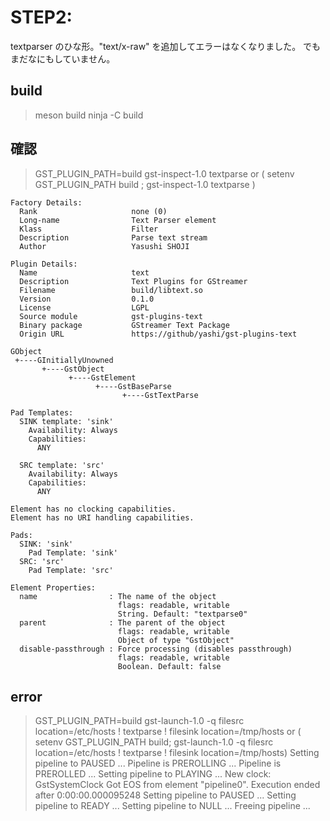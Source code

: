 # STEP2:
textparser のひな形。"text/x-raw" を追加してエラーはなくなりました。
でもまだなにもしていません。

## build
> meson build 
> ninja -C build

## 確認
> GST_PLUGIN_PATH=build gst-inspect-1.0 textparse
or
> ( setenv GST_PLUGIN_PATH build ; gst-inspect-1.0 textparse )

    Factory Details:
      Rank                     none (0)
      Long-name                Text Parser element
      Klass                    Filter
      Description              Parse text stream 
      Author                   Yasushi SHOJI 

    Plugin Details:
      Name                     text
      Description              Text Plugins for GStreamer
      Filename                 build/libtext.so
      Version                  0.1.0
      License                  LGPL
      Source module            gst-plugins-text
      Binary package           GStreamer Text Package
      Origin URL               https://github/yashi/gst-plugins-text

    GObject
     +----GInitiallyUnowned
           +----GstObject
                 +----GstElement
                       +----GstBaseParse
                             +----GstTextParse

    Pad Templates:
      SINK template: 'sink'
        Availability: Always
        Capabilities:
          ANY
      
      SRC template: 'src'
        Availability: Always
        Capabilities:
          ANY

    Element has no clocking capabilities.
    Element has no URI handling capabilities.

    Pads:
      SINK: 'sink'
        Pad Template: 'sink'
      SRC: 'src'
        Pad Template: 'src'

    Element Properties:
      name                : The name of the object
                            flags: readable, writable
                            String. Default: "textparse0"
      parent              : The parent of the object
                            flags: readable, writable
                            Object of type "GstObject"
      disable-passthrough : Force processing (disables passthrough)
                            flags: readable, writable
                            Boolean. Default: false

## error
> GST_PLUGIN_PATH=build gst-launch-1.0 -q filesrc location=/etc/hosts ! textparse ! filesink location=/tmp/hosts
or
> ( setenv GST_PLUGIN_PATH build; gst-launch-1.0 -q filesrc location=/etc/hosts ! textparse ! filesink location=/tmp/hosts)
Setting pipeline to PAUSED ...
Pipeline is PREROLLING ...
Pipeline is PREROLLED ...
Setting pipeline to PLAYING ...
New clock: GstSystemClock
Got EOS from element "pipeline0".
Execution ended after 0:00:00.000095248
Setting pipeline to PAUSED ...
Setting pipeline to READY ...
Setting pipeline to NULL ...
Freeing pipeline ...
